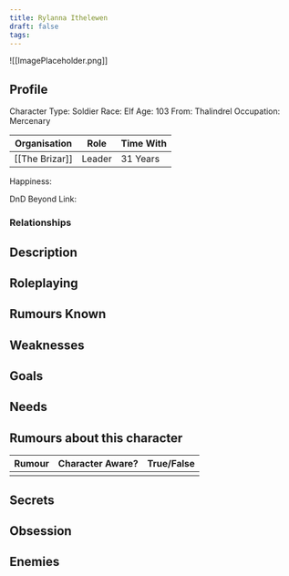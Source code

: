 ```yaml
---
title: Rylanna Ithelewen
draft: false
tags:
---
```

![[ImagePlaceholder.png]]

## Profile
Character Type: Soldier
Race: Elf
Age: 103
From: Thalindrel
Occupation: Mercenary

| Organisation   | Role   | Time With |
| -------------- | ------ | --------- |
| [[The Brizar]] | Leader | 31 Years  |
Happiness:

DnD Beyond Link:

### Relationships

## Description

## Roleplaying

## Rumours Known

## Weaknesses

## Goals

## Needs

## Rumours about this character 

| Rumour | Character Aware? | True/False |
| ------ | ---------------- | ---------- |
|        |                  |            |
## Secrets

## Obsession

## Enemies



